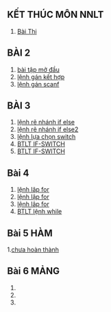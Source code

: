 ## KẾT THÚC MÔN NNLT
1. [Bài Thi](https://www.jdoodle.com/embed/v0/5I4s)
## BÀI 2
1. [bài tập mở đầu](https://www.jdoodle.com/iembed/v0/BqU)
2. [lệnh gán kết hợp](https://www.jdoodle.com/iembed/v0/BZl)
3. [ lệnh gán scanf](https://www.jdoodle.com/embed/v0/5D80)
## BÀI 3
1. [lệnh rẽ nhánh if else](https://www.jdoodle.com/embed/v0/5B2W)
2. [lệnh rẽ nhánh if else2](https://www.jdoodle.com/embed/v0/5B1W)
3. [lệnh lựa chọn switch](https://www.jdoodle.com/iembed/v0/BBw)
4. [BTLT IF-SWITCH](https://www.jdoodle.com/iembed/v0/C1p)
5. [BTLT IF-SWITCH](https://www.jdoodle.com/embed/v0/5I0b)
## Bài 4
1. [lệnh lâp for](https://www.jdoodle.com/embed/v0/5I1V)
2. [lệnh lập for](https://www.jdoodle.com/iembed/v0/BBx)
3. [lệnh lâp for](https://www.jdoodle.com/embed/v0/5I1V)
4. [BTLT lệnh while](https://www.jdoodle.com/iembed/v0/BZo)
## Bài 5 HÀM
1.[chưa hoàn thành](https://www.jdoodle.com/iembed/v0/C1I)
## Bài 6 MẢNG
1.
2.
3.
